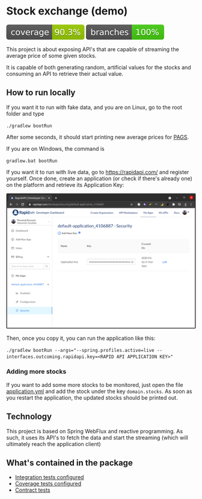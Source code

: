 # Stock exchange (demo)

![](.github/badges/jacoco.svg) ![](.github/badges/branches.svg)

This project is about exposing API's that are capable of streaming the average price of some given stocks.

It is capable of both generating random, artificial values for the stocks and consuming an API to retrieve 
their actual value.

## How to run locally

If you want it to run with fake data, and you are on Linux, go to the root folder and type

``
./gradlew bootRun
``

After some seconds, it should start printing new average prices for [PAGS](https://finance.yahoo.com/quote/PAGS/). 

If you are on Windows, the command is

`
gradlew.bat bootRun
`

If you want it to run with live data, go to https://rapidapi.com/ and register yourself. Once done, create an 
application (or check if there's already one) on the platform and retrieve its Application Key:

![Where to find Rapid API Application Key](docs/rapid_api_application_key.png)

Then, once you copy it, you can run the application like this:

`
./gradlew bootRun --args="--spring.profiles.active=live --interfaces.outcoming.rapidapi.key=<RAPID API APPLICATION KEY>"
`

### Adding more stocks

If you want to add some more stocks to be monitored, just open the file 
[application.yml](src/main/resources/application.yml) and add the stock under the key `domain.stocks`. As soon as you
restart the application, the updated stocks should be printed out. 

## Technology

This project is based on Spring WebFlux and reactive programming. As such, it uses its API's to fetch the data and 
start the streaming (which will ultimately reach the application client)

## What's contained in the package

- [Integration tests configured](gradle/integrationTest.gradle)
- [Coverage tests configured](gradle/coverage.gradle)
- [Contract tests](src/test/java/com/github/alesaudate/demostockexchange/tests/contract/StocksAveragePriceAPITestIT.java)
